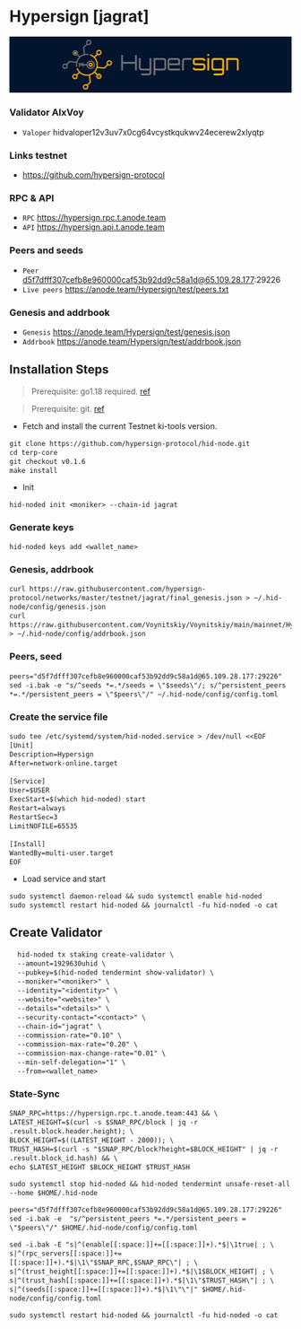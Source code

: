 # Hypersign [jagrat]
![Hypersign Guide](https://github.com/Voynitskiy/Voynitskiy/blob/main/testnet/Hypersign/Hypersign.png)
### Validator AlxVoy
* `Valoper` hidvaloper12v3uv7x0cg64vcystkqukwv24ecerew2xlyqtp
### Links testnet
* https://github.com/hypersign-protocol
### RPC & API
* `RPC` https://hypersign.rpc.t.anode.team
* `API` https://hypersign.api.t.anode.team
### Peers and seeds
* `Peer` d5f7dfff307cefb8e960000caf53b92dd9c58a1d@65.109.28.177:29226
* `Live peers` https://anode.team/Hypersign/test/peers.txt
### Genesis and addrbook
* `Genesis` https://anode.team/Hypersign/test/genesis.json
* `Addrbook` https://anode.team/Hypersign/test/addrbook.json
## Installation Steps
>Prerequisite: go1.18 required. [ref](https://golang.org/doc/install)

>Prerequisite: git. [ref](https://github.com/git/git)

* Fetch and install the current Testnet ki-tools version.
```shell
git clone https://github.com/hypersign-protocol/hid-node.git
cd terp-core
git checkout v0.1.6
make install
```
* Init
```
hid-noded init <moniker> --chain-id jagrat
```

### Generate keys
```
hid-noded keys add <wallet_name>
```
### Genesis, addrbook
```
curl https://raw.githubusercontent.com/hypersign-protocol/networks/master/testnet/jagrat/final_genesis.json > ~/.hid-node/config/genesis.json
curl https://raw.githubusercontent.com/Voynitskiy/Voynitskiy/main/mainnet/Hypersign/addrbook.json > ~/.hid-node/config/addrbook.json
```
### Peers, seed
```
peers="d5f7dfff307cefb8e960000caf53b92dd9c58a1d@65.109.28.177:29226"
sed -i.bak -e "s/^seeds *=.*/seeds = \"$seeds\"/; s/^persistent_peers *=.*/persistent_peers = \"$peers\"/" ~/.hid-node/config/config.toml
```
### Create the service file
```
sudo tee /etc/systemd/system/hid-noded.service > /dev/null <<EOF
[Unit]
Description=Hypersign
After=network-online.target

[Service]
User=$USER
ExecStart=$(which hid-noded) start
Restart=always
RestartSec=3
LimitNOFILE=65535

[Install]
WantedBy=multi-user.target
EOF
```
* Load service and start
```
sudo systemctl daemon-reload && sudo systemctl enable hid-noded
sudo systemctl restart hid-noded && journalctl -fu hid-noded -o cat
```
## Create Validator
```
  hid-noded tx staking create-validator \
  --amount=1929630uhid \
  --pubkey=$(hid-noded tendermint show-validator) \
  --moniker="<moniker>" \
  --identity="<identity>" \
  --website="<website>" \
  --details="<details>" \
  --security-contact="<contact>" \
  --chain-id="jagrat" \
  --commission-rate="0.10" \
  --commission-max-rate="0.20" \
  --commission-max-change-rate="0.01" \
  --min-self-delegation="1" \
  --from=<wallet_name>
```
### State-Sync
```
SNAP_RPC=https://hypersign.rpc.t.anode.team:443 && \
LATEST_HEIGHT=$(curl -s $SNAP_RPC/block | jq -r .result.block.header.height); \
BLOCK_HEIGHT=$((LATEST_HEIGHT - 2000)); \
TRUST_HASH=$(curl -s "$SNAP_RPC/block?height=$BLOCK_HEIGHT" | jq -r .result.block_id.hash) && \
echo $LATEST_HEIGHT $BLOCK_HEIGHT $TRUST_HASH
```
```
sudo systemctl stop hid-noded && hid-noded tendermint unsafe-reset-all --home $HOME/.hid-node
```
```
peers="d5f7dfff307cefb8e960000caf53b92dd9c58a1d@65.109.28.177:29226"
sed -i.bak -e  "s/^persistent_peers *=.*/persistent_peers = \"$peers\"/" $HOME/.hid-node/config/config.toml
```
```
sed -i.bak -E "s|^(enable[[:space:]]+=[[:space:]]+).*$|\1true| ; \
s|^(rpc_servers[[:space:]]+=[[:space:]]+).*$|\1\"$SNAP_RPC,$SNAP_RPC\"| ; \
s|^(trust_height[[:space:]]+=[[:space:]]+).*$|\1$BLOCK_HEIGHT| ; \
s|^(trust_hash[[:space:]]+=[[:space:]]+).*$|\1\"$TRUST_HASH\"| ; \
s|^(seeds[[:space:]]+=[[:space:]]+).*$|\1\"\"|" $HOME/.hid-node/config/config.toml
```
```
sudo systemctl restart hid-noded && journalctl -fu hid-noded -o cat
```

